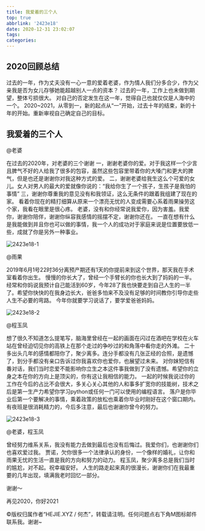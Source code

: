 ```yaml
---
title: 我爱着的三个人
top: true
abbrlink: '2423e18'
date: 2020-12-31 23:02:07
tags:
categories:
---
```


  

<!-- more -->

## 2020回顾总结

过去的一年，作为丈夫没有一心一意的爱着老婆，作为情人我们分多合少，作为父亲我是否为女儿存够她能超越别人一点的资本？
过去的一年，工作上也未做到期望，整体亏损很大。
对自己的否定发生在这一年，觉得自己也就仅仅是人海中的一个。
2020~2021，从零到一，新的起点从“一”开始，过去十年的结束，新的十年的开始。重新审视自己确定自己的目标。

## 我爱着的三个人

@老婆

在过去的2020年，对老婆的三个谢谢
一，谢谢老婆你的爱。对于我这样一个少言且脾气不好的人给我了很多的包容，虽然这些包容里带着你的大嗓门和更大的脾气，但是也还是谢谢你对我这种方式的爱。
二，谢谢老婆给我生这么个可爱的女儿。女人对男人的最大的爱就像你说的：“我给你生了一个孩子，生孩子是我怕的事情”
三，谢谢你尊重我的意见没有和我领证，这么无条件的跟着我组建了现在的家。
看着你现在的精打细算从原来一个漂亮无忧的人变成需要心系着雨果操劳这个家，我看在眼里是很心疼。
老婆，没有和你经常说我爱你，因为害羞。我爱你，谢谢你陪伴，谢谢你纵容我感情的摇摆不定，谢谢你还在。
一直在想有什么是我能做到并且你也可以做的事情，我一个人的成功对于家庭来说是位置要放低一些，成就了你是另外一种事业。

![2423e18-1](https://jie-1253976134.cos.ap-shanghai.myqcloud.com/tuchuang/2423e18-1.png)

@雨果

2019年6月1号22时36分离预产期还有1天的你提前来到这个世界，那天我在手术室看着你出生。
慢慢的你长大了，曾经一个手臂长的你也长大到了妈妈的一半。
经常和你妈说我预计自己能活到60岁，今年28了我也快要走到自己人生的一半了。希望你快快的在我身边长大，爸爸多怕来不及没有足够的时间教你引导你走些人生不必要的弯路。
今年你就要学习说话了，要学爱爸爸妈妈。

![2423e18-2](https://jie-1253976134.cos.ap-shanghai.myqcloud.com/tuchuang/2423e18-2.png)

@程玉凤

想了很久不知道怎么提笔写，脑海里曾经在一起的画面在闪过在酒吧在学校在火车站在曾经迫切见你的高铁上在那个走过的争吵过的和角落中看你走的外滩。
二十多出头几年的感情都陪你了，聚少离多。连分手都没有几张正经的合照，是遗憾了，到分手都没有亲口告诉过你我喜欢你也爱你，也展望过未来。
对你妹短信有番对话，我们当时恋爱不能影响你立生之本这件事我做到了没有遗憾。希望你的立身之本在你的方向上是顶尖的，你有这让我相信的能力。
一起的时候我说过你的工作在今后的占比不会很大，多关心关心其他的人和事多扩宽你的技能树，技术之后是第一生产力希望你学习python或任何一门可以使用的编程语言。
落户是你毕业后第一个要解决的事情，乘着政策的放松也乘着你毕业时刚好在这个窗口期内。
有夜班是很消耗精力的，今后多注意，最后也谢谢你曾今的努力。

![2423e18-3](https://jie-1253976134.cos.ap-shanghai.myqcloud.com/tuchuang/2423e18-3.JPG)

@老婆，程玉凤

曾经努力维系关系，我没有能力去做到最后也没有后悔过。我爱你们，也谢谢你们也喜欢爱过我。
贾诺，欠你很多一个法律承认的身份，一个像样的婚礼，让你和雨果无忧的生活一直是我的方向和努力的动力。
程玉凤，聚少离多总是我们当时的尴尬，对不起。祝幸福安好。
人生的路走起来真的很漫长，谢谢你们在我最重要的几年出现，填满我老时回忆一部分。

谢谢～

再见2020，你好2021

©版权归属作者“HEJIE.XYZ / 何杰”，转载请注明。任何问题点右下角M图标邮件联系我。谢谢~
